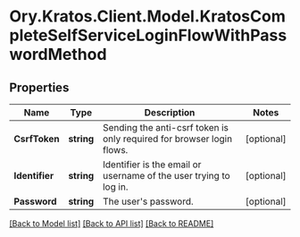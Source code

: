 # Ory.Kratos.Client.Model.KratosCompleteSelfServiceLoginFlowWithPasswordMethod
## Properties

Name | Type | Description | Notes
------------ | ------------- | ------------- | -------------
**CsrfToken** | **string** | Sending the anti-csrf token is only required for browser login flows. | [optional] 
**Identifier** | **string** | Identifier is the email or username of the user trying to log in. | [optional] 
**Password** | **string** | The user&#39;s password. | [optional] 

[[Back to Model list]](../README.md#documentation-for-models) [[Back to API list]](../README.md#documentation-for-api-endpoints) [[Back to README]](../README.md)

